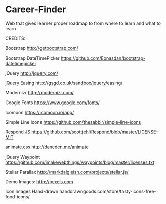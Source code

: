 # Career-Finder
Web that gives learner proper roadmap to from where to learn and what to learn


CREDITS:

Bootstrap
http://getbootstrap.com/

Bootstrap DateTimePicker
https://github.com/Eonasdan/bootstrap-datetimepicker

jQuery
http://jquery.com/

jQuery Easing
http://gsgd.co.uk/sandbox/jquery/easing/

Modernizr
http://modernizr.com/

Google Fonts
https://www.google.com/fonts/

Icomoon
https://icomoon.io/app/

Simple Line Icons
https://github.com/thesabbir/simple-line-icons

Respond JS
https://github.com/scottjehl/Respond/blob/master/LICENSE-MIT

animate.css
http://daneden.me/animate

jQuery Waypoint
https://github.com/imakewebthings/waypoints/blog/master/licenses.txt

Stellar Parallax
http://markdalgleish.com/projects/stellar.js/

Demo Images:
http://pexels.com

Icon Images Hand-drawn
handdrawngoods.com/store/tasty-icons-free-food-icons/
